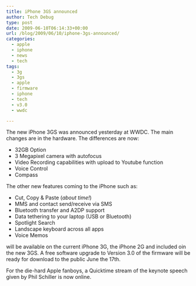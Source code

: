 ```yaml
---
title: iPhone 3GS announced
author: Tech Debug
type: post
date: 2009-06-10T06:14:33+00:00
url: /blog/2009/06/10/iphone-3gs-announced/
categories:
  - apple
  - iphone
  - news
  - tech
tags:
  - 3g
  - 3gs
  - apple
  - firmware
  - iphone
  - tech
  - v3.0
  - wwdc

---
```

The new iPhone 3GS was announced yesterday at WWDC. The main changes are in the hardware. The differences are now:

  * 32GB Option
  * 3 Megapixel camera with autofocus
  * Video Recording capabilities with upload to Youtube function
  * Voice Control
  * Compass

The other new features coming to the iPhone such as:

  * Cut, Copy & Paste (_about time!_)
  * MMS and contact send/receive via SMS
  * Bluetooth transfer and A2DP support
  * Data tethering to your laptop (USB or Bluetooth)
  * Spotlight Search
  * Landscape keyboard across all apps
  * Voice Memos

will be available on the current iPhone 3G, the iPhone 2G and included oin the new 3GS. A free software upgrade to Version 3.0 of the firmware will be ready for download to the public June the 17th.

For the die-hard Apple fanboys, a Quicktime stream of the keynote speech given by Phil Schiller is now online.